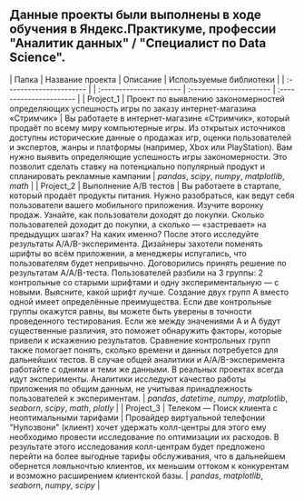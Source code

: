 ## Данные проекты были выполнены в ходе обучения в Яндекс.Практикуме, профессии "Аналитик данных" / "Специалист по Data Science".

| Папка | Название проекта | Описание | Используемые библиотеки | 
| :---------------------- | | :---------------------- | :---------------------- | :---------------------- |
| Project_1 | Проект по выявлению закономерностей определяющих успешность игры по заказу интернет-магазина «Стримчик» | Вы работаете в интернет-магазине «Стримчик», который продаёт по всему миру компьютерные игры. Из открытых источников доступны исторические данные о продажах игр, оценки пользователей и экспертов, жанры и платформы (например, Xbox или PlayStation). Вам нужно выявить определяющие успешность игры закономерности. Это позволит сделать ставку на потенциально популярный продукт и спланировать рекламные кампании | *pandas*, *scipy*, *numpy*, *matplotlib*, *math* |
| Project_2 | Выполнение A/B тестов | Вы работаете в стартапе, который продаёт продукты питания. Нужно разобраться, как ведут себя пользователи вашего мобильного приложения. Изучите воронку продаж. Узнайте, как пользователи доходят до покупки. Сколько пользователей доходит до покупки, а сколько — «застревает» на предыдущих шагах? На каких именно? После этого исследуйте результаты A/A/B-эксперимента. Дизайнеры захотели поменять шрифты во всём приложении, а менеджеры испугались, что пользователям будет непривычно. Договорились принять решение по результатам A/A/B-теста. Пользователей разбили на 3 группы: 2 контрольные со старыми шрифтами и одну экспериментальную — с новыми. Выясните, какой шрифт лучше. Создание двух групп A вместо одной имеет определённые преимущества. Если две контрольные группы окажутся равны, вы можете быть уверены в точности проведенного тестирования. Если же между значениями A и A будут существенные различия, это поможет обнаружить факторы, которые привели к искажению результатов. Сравнение контрольных групп также помогает понять, сколько времени и данных потребуется для дальнейших тестов. В случае общей аналитики и A/A/B-эксперимента работайте с одними и теми же данными. В реальных проектах всегда идут эксперименты. Аналитики исследуют качество работы приложения по общим данным, не учитывая принадлежность пользователей к экспериментам. | *pandas*, *datetime*, *numpy*, *matplotlib*, *seaborn*, *scipy*, *math*, *plotly* |
| Project_3 | Телеком — Поиск клиента с неоптимальными тарифами | Провайдер виртуальной телефонии "Нупозвони" (клиент) хочет удержать колл-центры для этого ему необходимо провести исследование по оптимизации их расходов. В результате этого исследования колл-центрам будет предложено перейти на более выгодные тарифы обслуживания, что в дальнейшем обернется лояльночтью клиентов, их меньшим оттоком к конкурентам и возможно расширением клиентской базы. | *pandas*, *matplotlib*, *seaborn*, *numpy*, *scipy* |
